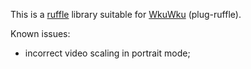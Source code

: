This is a [ruffle](https://github.com/ruffle-rs/ruffle) library suitable for [WkuWku](https://github.com/TTTUUUIII/WKuWKu) (plug-ruffle).

Known issues:

- incorrect video scaling in portrait mode;